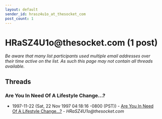 ```yaml
---
layout: default
sender_id: hrasz4u1o_at_thesocket_com
post_count: 1
---
```


# HRaSZ4U1o<span>@</span>thesocket.com (1 post)

_Be aware that many list participants used multiple email addresses over their time active on the list. As such this page may not contain all threads available._

## Threads

### Are You In Need Of A Lifestyle Change...?
+ 1997-11-22 (Sat, 22 Nov 1997 04:18:16 -0800 (PST)) - [Are You In Need Of A Lifestyle Change...?](/archive/1997/11/13df6bc1a968800ec63edcd0f6d1e9dbdaf896c36f79b33fc07459bef2571db0) - _HRaSZ4U1o@thesocket.com_

